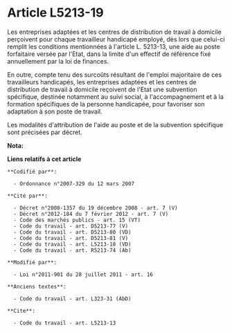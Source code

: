 # Article L5213-19

Les entreprises adaptées et les centres de distribution de travail à domicile perçoivent pour chaque travailleur handicapé
employé, dès lors que celui-ci remplit les conditions mentionnées à l'article L. 5213-13, une aide au poste forfaitaire
versée par l'Etat, dans la limite d'un effectif de référence fixé annuellement par la loi de finances. 

En outre, compte tenu des surcoûts résultant de l'emploi majoritaire de ces travailleurs handicapés, les entreprises adaptées
et les centres de distribution de travail à domicile reçoivent de l'Etat une subvention spécifique, destinée notamment au
suivi social, à l'accompagnement et à la formation spécifiques de la personne handicapée, pour favoriser son adaptation à son
poste de travail. 

Les modalités d'attribution de l'aide au poste et de la subvention spécifique sont précisées par décret.

**Nota:**



**Liens relatifs à cet article**

	**Codifié par**:

	  - Ordonnance n°2007-329 du 12 mars 2007

	**Cité par**:

	  - Décret n°2008-1357 du 19 décembre 2008 - art. 7 (V)
	  - Décret n°2012-184 du 7 février 2012 - art. 7 (V)
	  - Code des marchés publics - art. 15 (VT)
	  - Code du travail - art. D5213-77 (V)
	  - Code du travail - art. D5213-80 (VD)
	  - Code du travail - art. D5213-81 (V)
	  - Code du travail - art. L5213-18 (VD)
	  - Code du travail - art. R5213-74 (Ab)

	**Modifié par**:

	  - Loi n°2011-901 du 28 juillet 2011 - art. 16

	**Anciens textes**:

	  - Code du travail - art. L323-31 (AbD)

	**Cite**:

	  - Code du travail - art. L5213-13
